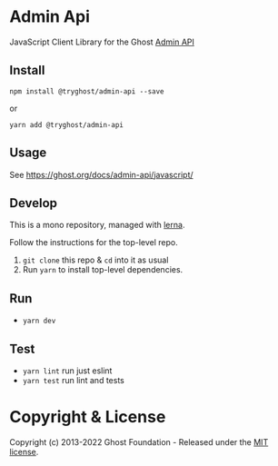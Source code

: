 # Admin Api

JavaScript Client Library for the Ghost [Admin API](https://ghost.org/docs/admin-api/)

## Install

`npm install @tryghost/admin-api --save`

or

`yarn add @tryghost/admin-api`


## Usage

See https://ghost.org/docs/admin-api/javascript/


## Develop

This is a mono repository, managed with [lerna](https://lerna.js.org/).

Follow the instructions for the top-level repo.
1. `git clone` this repo & `cd` into it as usual
2. Run `yarn` to install top-level dependencies.


## Run

- `yarn dev`


## Test

- `yarn lint` run just eslint
- `yarn test` run lint and tests




# Copyright & License

Copyright (c) 2013-2022 Ghost Foundation - Released under the [MIT license](LICENSE).
